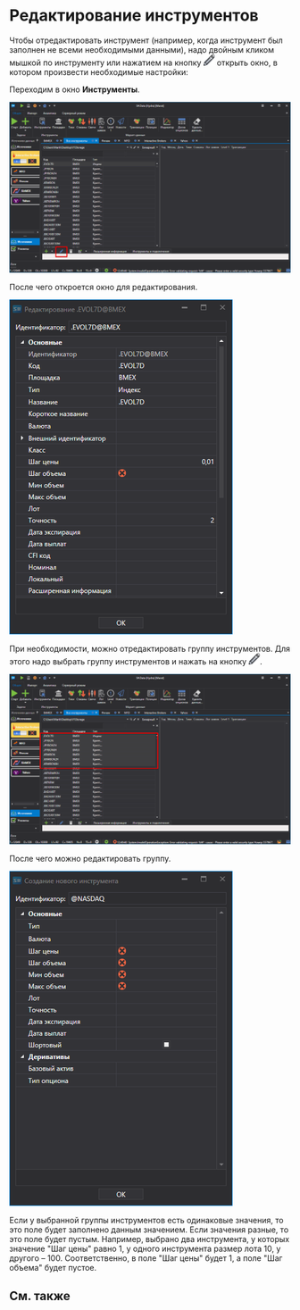 # Редактирование инструментов

Чтобы отредактировать инструмент (например, когда инструмент был заполнен не всеми необходимыми данными), надо двойным кликом мышкой по инструменту или нажатием на кнопку ![hydra edit](../images/hydra_edit.png) открыть окно, в котором произвести необходимые настройки:

Переходим в окно **Инструменты**.

![hydra security edit 00](../images/hydra_security_edit_00.png)

После чего откроется окно для редактирования.

![hydra security edit](../images/hydra_security_edit.png)

При необходимости, можно отредактировать группу инструментов. Для этого надо выбрать группу инструментов и нажать на кнопку ![hydra edit](../images/hydra_edit.png). 

![hydra securities edit 00](../images/hydra_securities_edit_00.png)

После чего можно редактировать группу.

![hydra securities edit](../images/hydra_securities_edit.png)

Если у выбранной группы инструментов есть одинаковые значения, то это поле будет заполнено данным значением. Если значения разные, то это поле будет пустым. Например, выбрано два инструмента, у которых значение "Шаг цены" равно 1, у одного инструмента размер лота 10, у другого – 100. Соответственно, в поле "Шаг цены" будет 1, а поле "Шаг объема" будет пустое. 

## См. также
